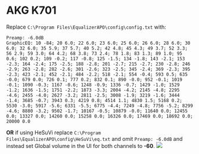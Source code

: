 # AKG K701
Replace `C:\Program Files\EqualizerAPO\config\config.txt` with:
```
Preamp: -6.0dB
GraphicEQ: 10 -84; 20 6.0; 22 6.0; 23 6.0; 25 6.0; 26 6.0; 28 6.0; 30 6.0; 32 6.0; 35 5.9; 37 5.7; 40 5.2; 42 4.8; 45 4.3; 49 3.7; 52 3.3; 56 2.9; 59 3.0; 64 4.2; 68 3.8; 73 2.4; 78 1.8; 83 1.3; 89 1.0; 95 0.6; 102 0.2; 109 -0.2; 117 -0.8; 125 -1.5; 134 -1.8; 143 -2.1; 153 -2.3; 164 -2.4; 175 -2.5; 188 -2.8; 201 -2.7; 215 -2.7; 230 -2.8; 246 -2.9; 263 -2.8; 282 -2.6; 301 -2.6; 323 -2.5; 345 -2.4; 369 -2.3; 395 -2.3; 423 -2.1; 452 -2.1; 484 -2.2; 518 -2.1; 554 -0.4; 593 0.5; 635 -0.0; 679 0.0; 726 0.1; 777 0.2; 832 0.1; 890 -0.0; 952 -0.1; 1019 -0.1; 1090 -0.3; 1167 -0.6; 1248 -0.9; 1336 -0.7; 1429 -1.0; 1529 -1.2; 1636 -1.5; 1751 -2.2; 1873 -3.3; 2004 -4.2; 2145 -4.8; 2295 -4.6; 2455 -4.0; 2627 -3.2; 2811 -2.5; 3008 -1.9; 3219 -1.6; 3444 -1.4; 3685 -0.7; 3943 0.3; 4219 0.8; 4514 1.1; 4830 1.5; 5168 0.2; 5530 -3.0; 5917 -5.6; 6331 -5.5; 6775 -4.4; 7249 -4.8; 7756 -5.2; 8299 -4.6; 8880 -3.2; 9502 -1.7; 10167 -0.5; 10879 -0.0; 11640 0.0; 12455 0.0; 13327 0.0; 14260 0.0; 15258 0.0; 16326 0.0; 17469 0.0; 18692 0.0; 20000 0.0
```
**OR** if using HeSuVi replace `C:\Program Files\EqualizerAPO\config\HeSuVi\eq.txt` and omit `Preamp: -6.0dB` and instead set Global volume in the UI for both channels to **-60**.
![](https://raw.githubusercontent.com/jaakkopasanen/AutoEq/master/results/Innerfidelity%202017/headphoncecom/onear/AKG%20K701/AKG%20K701.png)